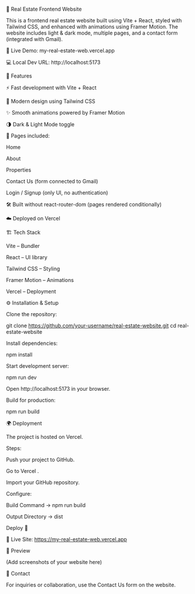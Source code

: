 🏡 Real Estate Frontend Website

This is a frontend real estate website built using Vite + React, styled with Tailwind CSS, and enhanced with animations using Framer Motion. The website includes light & dark mode, multiple pages, and a contact form (integrated with Gmail).

🔗 Live Demo: my-real-estate-web.vercel.app

💻 Local Dev URL: http://localhost:5173

🚀 Features

⚡ Fast development with Vite + React

🎨 Modern design using Tailwind CSS

✨ Smooth animations powered by Framer Motion

🌗 Dark & Light Mode toggle

📑 Pages included:

Home

About

Properties

Contact Us (form connected to Gmail)

Login / Signup (only UI, no authentication)

🛠️ Built without react-router-dom (pages rendered conditionally)

☁️ Deployed on Vercel

🏗️ Tech Stack

Vite
 – Bundler

React
 – UI library

Tailwind CSS
 – Styling

Framer Motion
 – Animations

Vercel
 – Deployment

⚙️ Installation & Setup

Clone the repository:

git clone https://github.com/your-username/real-estate-website.git
cd real-estate-website


Install dependencies:

npm install


Start development server:

npm run dev


Open http://localhost:5173
 in your browser.

Build for production:

npm run build

🌍 Deployment

The project is hosted on Vercel.

Steps:

Push your project to GitHub.

Go to Vercel
.

Import your GitHub repository.

Configure:

Build Command → npm run build

Output Directory → dist

Deploy 🚀

🔗 Live Site: https://my-real-estate-web.vercel.app

📸 Preview

(Add screenshots of your website here)

📧 Contact

For inquiries or collaboration, use the Contact Us form on the website.
